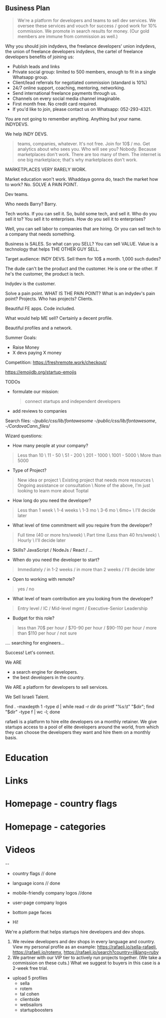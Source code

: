 Business Plan
-------------
> We're a platform for developers and teams to sell dev services.
> We oversee these services and vouch for success / good work for 10% commission.
> We promote in search results for money. (Our gold members are immune from commission as well.)

Why you should join indydevs, the freelance developers' union
indydevs, the union of freelance developers
indydevs, the cartel of freelance developers
benefits of joining us:

* Publish leads and links
* Private social group: limited to 500 members, enough to fit in a single Whatsapp group. 
* Client/lead referrals for negotiated commission (standard is 10%)
* 24/7 online support, coaching, mentoring, networking.
* Send international freelance payments through us.
* Channels on every social media channel imaginable. 
* First month free. No credit card required.
* If you'd like to join, please contact us on Whatsapp: 052-293-4321. 

You are not going to remember anything. Anything but your name. INDYDEVS. 

We help INDY DEVS. 
> teams, companies, whatever. It's not free. Join for 10$ / mo. Get analytics about who sees you. 
Who will see you? Nobody. Because marketplaces don't work. There are too many of them. The internet is one big marketplace; that's why marketplaces don't work. 

MARKETPLACES VERY RARELY WORK.

Market education won't work. Whaddaya gonna do, teach the market how to work? No. SOLVE A PAIN POINT.

Dev teams. 

Who needs Barry? Barry.





Tech works. If you can sell it. So, build some tech, and sell it. Who do you sell it to? You sell it to enterprises. How do you sell it to enterprises? 

Well, you can sell labor to companies that are hiring. 
Or you can sell tech to a company that needs something. 

Business is SALES. So what can you SELL? You can sell VALUE. Value is a technology that helps THE OTHER GUY SELL. 

Target audience: INDY DEVS. Sell them for 10$ a month. 1,000 such dudes? 

The dude can't be the product and the customer. He is one or the other. If he's the customer, the product is tech. 

Indydev is the customer. 

Solve a pain point. WHAT IS THE PAIN POINT? What is an indydev's pain point? Projects. Who has projects? Clients. 

Beautiful FE apps. Code included. 


What would help ME sell? Certainly a decent profile. 



Beautiful profiles and a network. 






Summer Goals:
* Raise Money
* X devs paying X money

Competition:
https://freshremote.work/checkout/

https://emojidb.org/startup-emojis


TODOs
* formulate our mission:
	> connect startups and independent developers
* add reviews to companies 


Search files:
-*/public/css/lib/fontawesome*
-*/public/css/lib/fontawesome*, -*/CordovaCann_files/*

Wizard questions:
- How many people at your company? 
> Less than 10 \ 11 - 50 \ 51 - 200 \ 201 - 1000 \ 1001 - 5000 \ More than 5000 

- Type of Project? 
> New idea or project \ Existing project that needs more resources \ Ongoing assistance or consultation \ None of the above, I'm just looking to learn more about Toptal

- How long do you need the developer?
> Less than 1 week \ 1-4 weeks \ 1-3 mo \ 3-6 mo \ 6mo+ \ I'll decide later

- What level of time commitment will you require from the developer?
> Full time (40 or more hrs/week) \ Part time (Less than 40 hrs/week) \ Hourly \ I'll decide later

- Skills? 
JavaScript / NodeJs / React / ... 

- When do you need the developer to start?
> Immediately / in 1-2 weeks / in more than 2 weeks / I'll decide later 

- Open to working with remote?
> yes / no

- What level of team contribution are you looking from the developer?
> Entry level / IC / Mid-level mgmt / Executive-Senior Leadership

- Budget for this role?
> less than 70$ per hour / $70-90 per hour / $90-110 per hour / more than $110 per hour / not sure 

.... searching for engineers...

Success! Let's connect. 



We ARE
- a search engine for developers.
- the best developers in the country. 

We ARE a platform for developers to sell services. 



We Sell Israeli Talent. 

find . -maxdepth 1 -type d | while read -r dir
do printf "%s:\t" "$dir"; find "$dir" -type f | wc -l; done

rafaeli is a platform to hire elite developers on a monthly retainer. We give startups access to a pool of elite developers around the world, from which they can choose the developers they want and hire them on a monthly basis. 


# Education
# Links
# Homepage - country flags 
# Homepage - categories 
# Videos 

-- 
* country flags // done 
* language icons // done 
* mobile-friendly company logos //done 
* user-page company logos 
* bottom page faces 

* Hi! 

We're a platform that helps startups hire developers and dev shops. 

1. We review developers and dev shops in every language and country. View my personal profile as an example: https://rafaeli.io/sella-rafaeli, https://rafaeli.io/rotemx, https://rafaeli.io/search?country=il&lang=ruby
2. We partner with our VIP tier to actively run projects together. (We take a commission on these cuts.) What we suggest to buyers in this case is a 2-week free trial. 


* upload 5 profiles
	- sella
	- rotem
	- tal cohen
	- clientside
	- websailors
	- startupboosters